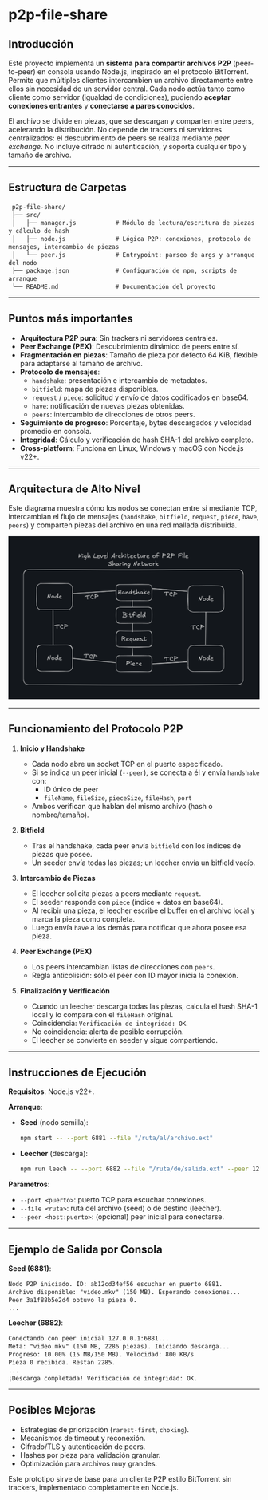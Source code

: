 # p2p-file-share


## Introducción

Este proyecto implementa un **sistema para compartir archivos P2P** (peer-to-peer) en consola usando Node.js, inspirado en el protocolo BitTorrent. Permite que múltiples clientes intercambien un archivo directamente entre ellos sin necesidad de un servidor central. Cada nodo actúa tanto como cliente como servidor (igualdad de condiciones), pudiendo **aceptar conexiones entrantes** y **conectarse a pares conocidos**.

El archivo se divide en piezas, que se descargan y comparten entre peers, acelerando la distribución. No depende de trackers ni servidores centralizados: el descubrimiento de peers se realiza mediante *peer exchange*. No incluye cifrado ni autenticación, y soporta cualquier tipo y tamaño de archivo.

---

## Estructura de Carpetas

```
 p2p-file-share/
 ├── src/
 │   ├── manager.js           # Módulo de lectura/escritura de piezas y cálculo de hash
 │   ├── node.js              # Lógica P2P: conexiones, protocolo de mensajes, intercambio de piezas
 │   └── peer.js              # Entrypoint: parseo de args y arranque del nodo
 ├── package.json             # Configuración de npm, scripts de arranque
 └── README.md                # Documentación del proyecto
```

---

## Puntos más importantes

- **Arquitectura P2P pura**: Sin trackers ni servidores centrales.
- **Peer Exchange (PEX)**: Descubrimiento dinámico de peers entre sí.
- **Fragmentación en piezas**: Tamaño de pieza por defecto 64 KiB, flexible para adaptarse al tamaño de archivo.
- **Protocolo de mensajes**:
  - `handshake`: presentación e intercambio de metadatos.
  - `bitfield`: mapa de piezas disponibles.
  - `request` / `piece`: solicitud y envío de datos codificados en base64.
  - `have`: notificación de nuevas piezas obtenidas.
  - `peers`: intercambio de direcciones de otros peers.
- **Seguimiento de progreso**: Porcentaje, bytes descargados y velocidad promedio en consola.
- **Integridad**: Cálculo y verificación de hash SHA-1 del archivo completo.
- **Cross-platform**: Funciona en Linux, Windows y macOS con Node.js v22+.

---

## Arquitectura de Alto Nivel



Este diagrama muestra cómo los nodos se conectan entre sí mediante TCP, intercambian el flujo de mensajes (`handshake`, `bitfield`, `request`, `piece`, `have`, `peers`) y comparten piezas del archivo en una red mallada distribuida.

![Arquitectura de alto nivel](.github/architecture.png)

---

## Funcionamiento del Protocolo P2P

1. **Inicio y Handshake**

   - Cada nodo abre un socket TCP en el puerto especificado.
   - Si se indica un peer inicial (`--peer`), se conecta a él y envía `handshake` con:
     - ID único de peer
     - `fileName`, `fileSize`, `pieceSize`, `fileHash`, `port`
   - Ambos verifican que hablan del mismo archivo (hash o nombre/tamaño).

2. **Bitfield**

   - Tras el handshake, cada peer envía `bitfield` con los índices de piezas que posee.
   - Un seeder envía todas las piezas; un leecher envía un bitfield vacío.

3. **Intercambio de Piezas**

   - El leecher solicita piezas a peers mediante `request`.
   - El seeder responde con `piece` (índice + datos en base64).
   - Al recibir una pieza, el leecher escribe el buffer en el archivo local y marca la pieza como completa.
   - Luego envía `have` a los demás para notificar que ahora posee esa pieza.

4. **Peer Exchange (PEX)**

   - Los peers intercambian listas de direcciones con `peers`.
   - Regla anticolisión: sólo el peer con ID mayor inicia la conexión.

5. **Finalización y Verificación**

   - Cuando un leecher descarga todas las piezas, calcula el hash SHA-1 local y lo compara con el `fileHash` original.
   - Coincidencia: `Verificación de integridad: OK`.
   - No coincidencia: alerta de posible corrupción.
   - El leecher se convierte en seeder y sigue compartiendo.

---

## Instrucciones de Ejecución

**Requisitos**: Node.js v22+.

**Arranque**:

- **Seed** (nodo semilla):
  ```bash
  npm start -- --port 6881 --file "/ruta/al/archivo.ext"
  ```
- **Leecher** (descarga):
  ```bash
  npm run leech -- --port 6882 --file "/ruta/de/salida.ext" --peer 127.0.0.1:6881
  ```

**Parámetros**:

- `--port <puerto>`: puerto TCP para escuchar conexiones.
- `--file <ruta>`: ruta del archivo (seed) o de destino (leecher).
- `--peer <host:puerto>`: (opcional) peer inicial para conectarse.

---

## Ejemplo de Salida por Consola

**Seed (6881)**:

```
Nodo P2P iniciado. ID: ab12cd34ef56 escuchar en puerto 6881.
Archivo disponible: "video.mkv" (150 MB). Esperando conexiones...
Peer 3a1f88b5e2d4 obtuvo la pieza 0.
...
```

**Leecher (6882)**:

```
Conectando con peer inicial 127.0.0.1:6881...
Meta: "video.mkv" (150 MB, 2286 piezas). Iniciando descarga...
Progreso: 10.00% (15 MB/150 MB). Velocidad: 800 KB/s
Pieza 0 recibida. Restan 2285.
...
¡Descarga completada! Verificación de integridad: OK.
```

---

## Posibles Mejoras

- Estrategias de priorización (`rarest-first`, `choking`).
- Mecanismos de timeout y reconexión.
- Cifrado/TLS y autenticación de peers.
- Hashes por pieza para validación granular.
- Optimización para archivos muy grandes.

Este prototipo sirve de base para un cliente P2P estilo BitTorrent sin trackers, implementado completamente en Node.js.

